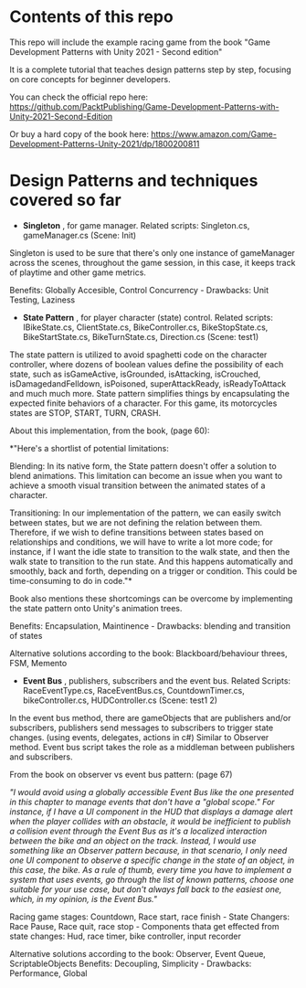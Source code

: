 # Contents of this repo
This repo will include the example racing game from the book "Game Development Patterns with Unity 2021 - Second edition"

It is a complete tutorial that teaches design patterns step by step, focusing on core concepts for beginner developers. 

You can check the official repo here: https://github.com/PacktPublishing/Game-Development-Patterns-with-Unity-2021-Second-Edition

Or buy a hard copy of the book here: https://www.amazon.com/Game-Development-Patterns-Unity-2021/dp/1800200811


# Design Patterns and techniques covered so far

- **Singleton** , for game manager. Related scripts: Singleton.cs, gameManager.cs (Scene: Init)

Singleton is used to be sure that there's only one instance of gameManager across the scenes, throughout the game session, in this case, it keeps track of playtime and other game metrics.

Benefits: Globally Accesible, Control Concurrency - Drawbacks: Unit Testing, Laziness

- **State Pattern** , for player character (state) control. Related scripts: IBikeState.cs, ClientState.cs, BikeController.cs, BikeStopState.cs, BikeStartState.cs, BikeTurnState.cs, Direction.cs (Scene: test1)

The state pattern is utilized to avoid spaghetti code on the character controller, where dozens of boolean values define the possibility of each state, such as isGameActive, isGrounded, isAttacking, isCrouched, isDamagedandFelldown, isPoisoned, superAttackReady, isReadyToAttack and much much more. State pattern simplifies things by encapsulating the expected finite behaviors of a character. For this game, its motorcycles states are STOP, START, TURN, CRASH. 

About this implementation, from the book, (page 60): 

*"Here's a shortlist of potential limitations:

Blending: In its native form, the State pattern doesn't offer a solution to blend
animations. This limitation can become an issue when you want to achieve a
smooth visual transition between the animated states of a character.

Transitioning: In our implementation of the pattern, we can easily switch
between states, but we are not defining the relation between them. Therefore, if
we wish to define transitions between states based on relationships and
conditions, we will have to write a lot more code; for instance, if I want the idle
state to transition to the walk state, and then the walk state to transition to the
run state. And this happens automatically and smoothly, back and forth,
depending on a trigger or condition. This could be time-consuming to do in code."*

Book also mentions these shortcomings can be overcome by implementing the state pattern onto Unity's animation trees. 

Benefits: Encapsulation, Maintinence - Drawbacks: blending and transition of states

Alternative solutions according to the book: Blackboard/behaviour threes, FSM, Memento
- **Event Bus** , publishers, subscribers and the event bus. Related Scripts: RaceEventType.cs, RaceEventBus.cs, CountdownTimer.cs, bikeController.cs, HUDController.cs (Scene: test1 2)

In the event bus method, there are gameObjects that are publishers and/or subscribers, publishers send messages to subscribers to trigger state changes. (using events, delegates, actions in c#) Similar to Observer method.  Event bus script takes the role as a middleman between publishers and subscribers.

From the book on observer vs event bus pattern: (page 67)

*"I would avoid using a globally accessible Event Bus like the one presented in this chapter to
manage events that don't have a "global scope." For instance, if I have a UI component in
the HUD that displays a damage alert when the player collides with an obstacle, it would
be inefficient to publish a collision event through the Event Bus as it's a localized
interaction between the bike and an object on the track. Instead, I would use something like
an Observer pattern because, in that scenario, I only need one UI component to observe a
specific change in the state of an object, in this case, the bike. As a rule of thumb, every time
you have to implement a system that uses events, go through the list of known patterns,
choose one suitable for your use case, but don't always fall back to the easiest one, which, in
my opinion, is the Event Bus."*

Racing game stages: Countdown, Race start, race finish - State Changers: Race Pause, Race quit, race stop - Components thata get effected from state changes: Hud, race timer, bike controller, input recorder

Alternative solutions according to the book: Observer, Event Queue, ScriptableObjects
Benefits: Decoupling, Simplicity - Drawbacks: Performance, Global 

